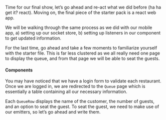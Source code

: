 Time for our final show, let’s go ahead and re-act what we did before (ha ha get it? react). Moving on, the final piece of the starter pack is a react web app.

We will be walking through the same process as we did with our mobile app, a) setting up our socket store, b) setting up listeners in our component to get updated information.

For the last time, go ahead and take a few moments to familiarize yourself with the starter file. This is far less clustered as we all really need one page to display the queue, and from that page we will be able to seat the guests.

#### Components

You may have noticed that we have a login form to validate each restaurant. Once we are logged in, we are redirected to the `Queue` page which is essentially a table containing all our necessary information.

Each `QueueRow` displays the name of the customer, the number of guests, and an option to seat the guest. To seat the guest, we need to make use of our emitters, so let’s go ahead and write them.


